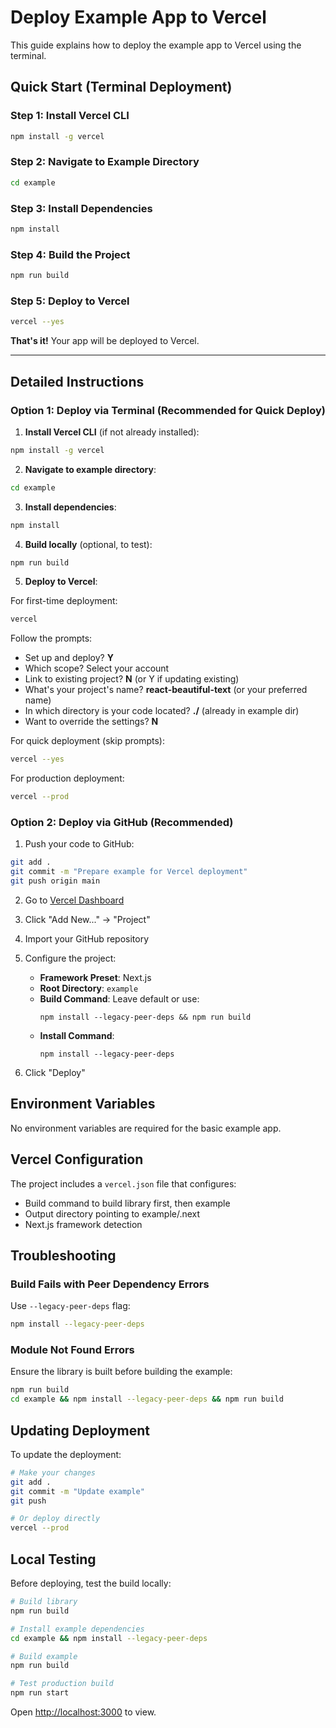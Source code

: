 # Deploy Example App to Vercel

This guide explains how to deploy the example app to Vercel using the terminal.

## Quick Start (Terminal Deployment)

### Step 1: Install Vercel CLI

```bash
npm install -g vercel
```

### Step 2: Navigate to Example Directory

```bash
cd example
```

### Step 3: Install Dependencies

```bash
npm install
```

### Step 4: Build the Project

```bash
npm run build
```

### Step 5: Deploy to Vercel

```bash
vercel --yes
```

**That's it!** Your app will be deployed to Vercel.

---

## Detailed Instructions

### Option 1: Deploy via Terminal (Recommended for Quick Deploy)

1. **Install Vercel CLI** (if not already installed):
```bash
npm install -g vercel
```

2. **Navigate to example directory**:
```bash
cd example
```

3. **Install dependencies**:
```bash
npm install
```

4. **Build locally** (optional, to test):
```bash
npm run build
```

5. **Deploy to Vercel**:

For first-time deployment:
```bash
vercel
```

Follow the prompts:
- Set up and deploy? **Y**
- Which scope? Select your account
- Link to existing project? **N** (or Y if updating existing)
- What's your project's name? **react-beautiful-text** (or your preferred name)
- In which directory is your code located? **./** (already in example dir)
- Want to override the settings? **N**

For quick deployment (skip prompts):
```bash
vercel --yes
```

For production deployment:
```bash
vercel --prod
```

### Option 2: Deploy via GitHub (Recommended)

1. Push your code to GitHub:
```bash
git add .
git commit -m "Prepare example for Vercel deployment"
git push origin main
```

2. Go to [Vercel Dashboard](https://vercel.com/dashboard)

3. Click "Add New..." → "Project"

4. Import your GitHub repository

5. Configure the project:
   - **Framework Preset**: Next.js
   - **Root Directory**: `example`
   - **Build Command**: Leave default or use:
     ```
     npm install --legacy-peer-deps && npm run build
     ```
   - **Install Command**:
     ```
     npm install --legacy-peer-deps
     ```

6. Click "Deploy"

## Environment Variables

No environment variables are required for the basic example app.

## Vercel Configuration

The project includes a `vercel.json` file that configures:
- Build command to build library first, then example
- Output directory pointing to example/.next
- Next.js framework detection

## Troubleshooting

### Build Fails with Peer Dependency Errors

Use `--legacy-peer-deps` flag:
```bash
npm install --legacy-peer-deps
```

### Module Not Found Errors

Ensure the library is built before building the example:
```bash
npm run build
cd example && npm install --legacy-peer-deps && npm run build
```

## Updating Deployment

To update the deployment:

```bash
# Make your changes
git add .
git commit -m "Update example"
git push

# Or deploy directly
vercel --prod
```

## Local Testing

Before deploying, test the build locally:

```bash
# Build library
npm run build

# Install example dependencies
cd example && npm install --legacy-peer-deps

# Build example
npm run build

# Test production build
npm run start
```

Open [http://localhost:3000](http://localhost:3000) to view.

